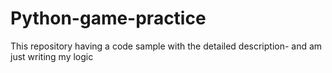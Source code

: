 # Python-game-practice
This repository having a code sample with the detailed description- and am just writing my logic

